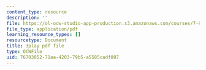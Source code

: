 ```yaml
---
content_type: resource
description: ''
file: https://ol-ocw-studio-app-production.s3.amazonaws.com/courses/7-91j-foundations-of-computational-and-systems-biology-spring-2014/7670305271aa420379b5a5585cadf087_PdyARRNwi7I.pdf
file_type: application/pdf
learning_resource_types: []
resourcetype: Document
title: 3play pdf file
type: OCWFile
uid: 76703052-71aa-4203-79b5-a5585cadf087
---
```

